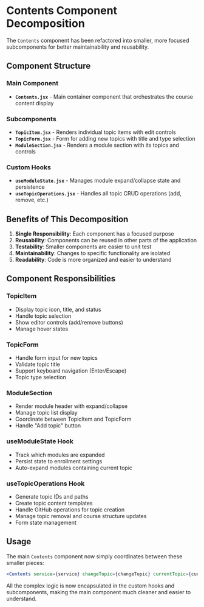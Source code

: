 # Contents Component Decomposition

The `Contents` component has been refactored into smaller, more focused subcomponents for better maintainability and reusability.

## Component Structure

### Main Component

- **`Contents.jsx`** - Main container component that orchestrates the course content display

### Subcomponents

- **`TopicItem.jsx`** - Renders individual topic items with edit controls
- **`TopicForm.jsx`** - Form for adding new topics with title and type selection
- **`ModuleSection.jsx`** - Renders a module section with its topics and controls

### Custom Hooks

- **`useModuleState.jsx`** - Manages module expand/collapse state and persistence
- **`useTopicOperations.jsx`** - Handles all topic CRUD operations (add, remove, etc.)

## Benefits of This Decomposition

1. **Single Responsibility**: Each component has a focused purpose
2. **Reusability**: Components can be reused in other parts of the application
3. **Testability**: Smaller components are easier to unit test
4. **Maintainability**: Changes to specific functionality are isolated
5. **Readability**: Code is more organized and easier to understand

## Component Responsibilities

### TopicItem

- Display topic icon, title, and status
- Handle topic selection
- Show editor controls (add/remove buttons)
- Manage hover states

### TopicForm

- Handle form input for new topics
- Validate topic title
- Support keyboard navigation (Enter/Escape)
- Topic type selection

### ModuleSection

- Render module header with expand/collapse
- Manage topic list display
- Coordinate between TopicItem and TopicForm
- Handle "Add topic" button

### useModuleState Hook

- Track which modules are expanded
- Persist state to enrollment settings
- Auto-expand modules containing current topic

### useTopicOperations Hook

- Generate topic IDs and paths
- Create topic content templates
- Handle GitHub operations for topic creation
- Manage topic removal and course structure updates
- Form state management

## Usage

The main `Contents` component now simply coordinates between these smaller pieces:

```jsx
<Contents service={service} changeTopic={changeTopic} currentTopic={currentTopic} course={course} enrollment={enrollment} editorVisible={editorVisible} navigateToAdjacentTopic={navigateToAdjacentTopic} user={user} setCourse={setCourse} />
```

All the complex logic is now encapsulated in the custom hooks and subcomponents, making the main component much cleaner and easier to understand.
